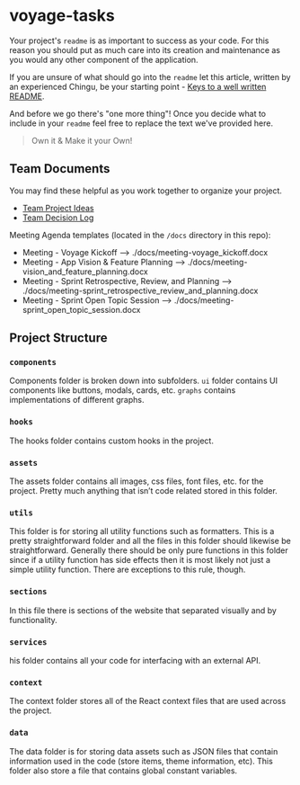 # voyage-tasks

Your project's `readme` is as important to success as your code. For 
this reason you should put as much care into its creation and maintenance
as you would any other component of the application.

If you are unsure of what should go into the `readme` let this article,
written by an experienced Chingu, be your starting point - 
[Keys to a well written README](https://tinyurl.com/yk3wubft).

And before we go there's "one more thing"! Once you decide what to include
in your `readme` feel free to replace the text we've provided here.

> Own it & Make it your Own!

## Team Documents

You may find these helpful as you work together to organize your project.

- [Team Project Ideas](./docs/team_project_ideas.md)
- [Team Decision Log](./docs/team_decision_log.md)

Meeting Agenda templates (located in the `/docs` directory in this repo):

- Meeting - Voyage Kickoff --> ./docs/meeting-voyage_kickoff.docx
- Meeting - App Vision & Feature Planning --> ./docs/meeting-vision_and_feature_planning.docx
- Meeting - Sprint Retrospective, Review, and Planning --> ./docs/meeting-sprint_retrospective_review_and_planning.docx
- Meeting - Sprint Open Topic Session --> ./docs/meeting-sprint_open_topic_session.docx

## Project Structure

### `components`
Components folder is broken down into subfolders. `ui` folder contains UI components like buttons, modals, cards, etc. `graphs` contains implementations of different graphs.

### `hooks`
The hooks folder contains custom hooks in the project.

### `assets`
The assets folder contains all images, css files, font files, etc. for the project. Pretty much anything that isn’t code related stored in this folder.

### `utils`
This folder is for storing all utility functions such as formatters. This is a pretty straightforward folder and all the files in this folder should likewise be straightforward. Generally there should be only pure functions in this folder since if a utility function has side effects then it is most likely not just a simple utility function. There are exceptions to this rule, though.

### `sections`
In this file there is sections of the website that separated visually and by functionality.

### `services`
his folder contains all your code for interfacing with an external API.

### `context`
The context folder stores all of the React context files that are used across the project.

### `data`
The data folder is for storing data assets such as JSON files that contain information used in the code (store items, theme information, etc). This folder also store a file that contains global constant variables.
